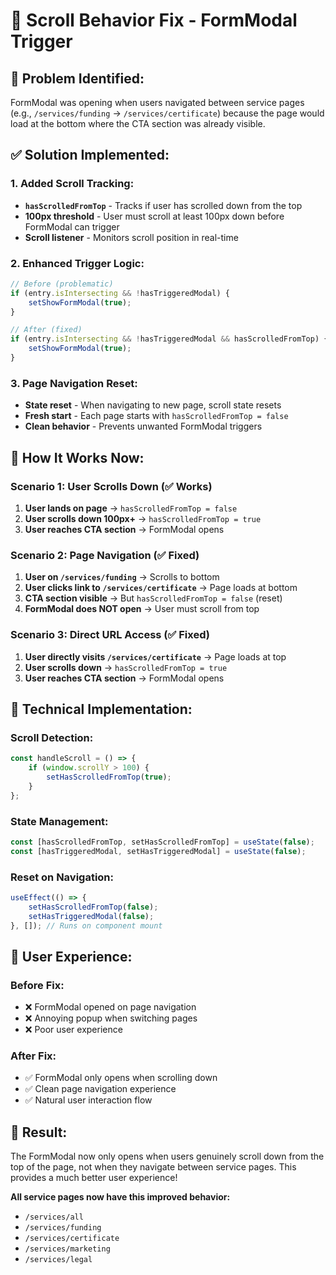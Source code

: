 # 🔧 Scroll Behavior Fix - FormModal Trigger

## **🐛 Problem Identified:**
FormModal was opening when users navigated between service pages (e.g., `/services/funding` → `/services/certificate`) because the page would load at the bottom where the CTA section was already visible.

## **✅ Solution Implemented:**

### **1. Added Scroll Tracking:**
- **`hasScrolledFromTop`** - Tracks if user has scrolled down from the top
- **100px threshold** - User must scroll at least 100px down before FormModal can trigger
- **Scroll listener** - Monitors scroll position in real-time

### **2. Enhanced Trigger Logic:**
```javascript
// Before (problematic)
if (entry.isIntersecting && !hasTriggeredModal) {
    setShowFormModal(true);
}

// After (fixed)
if (entry.isIntersecting && !hasTriggeredModal && hasScrolledFromTop) {
    setShowFormModal(true);
}
```

### **3. Page Navigation Reset:**
- **State reset** - When navigating to new page, scroll state resets
- **Fresh start** - Each page starts with `hasScrolledFromTop = false`
- **Clean behavior** - Prevents unwanted FormModal triggers

## **🎯 How It Works Now:**

### **Scenario 1: User Scrolls Down (✅ Works)**
1. **User lands on page** → `hasScrolledFromTop = false`
2. **User scrolls down 100px+** → `hasScrolledFromTop = true`
3. **User reaches CTA section** → FormModal opens

### **Scenario 2: Page Navigation (✅ Fixed)**
1. **User on `/services/funding`** → Scrolls to bottom
2. **User clicks link to `/services/certificate`** → Page loads at bottom
3. **CTA section visible** → But `hasScrolledFromTop = false` (reset)
4. **FormModal does NOT open** → User must scroll from top

### **Scenario 3: Direct URL Access (✅ Fixed)**
1. **User directly visits `/services/certificate`** → Page loads at top
2. **User scrolls down** → `hasScrolledFromTop = true`
3. **User reaches CTA section** → FormModal opens

## **🔧 Technical Implementation:**

### **Scroll Detection:**
```javascript
const handleScroll = () => {
    if (window.scrollY > 100) {
        setHasScrolledFromTop(true);
    }
};
```

### **State Management:**
```javascript
const [hasScrolledFromTop, setHasScrolledFromTop] = useState(false);
const [hasTriggeredModal, setHasTriggeredModal] = useState(false);
```

### **Reset on Navigation:**
```javascript
useEffect(() => {
    setHasScrolledFromTop(false);
    setHasTriggeredModal(false);
}, []); // Runs on component mount
```

## **📱 User Experience:**

### **Before Fix:**
- ❌ FormModal opened on page navigation
- ❌ Annoying popup when switching pages
- ❌ Poor user experience

### **After Fix:**
- ✅ FormModal only opens when scrolling down
- ✅ Clean page navigation experience
- ✅ Natural user interaction flow

## **🎉 Result:**

The FormModal now only opens when users genuinely scroll down from the top of the page, not when they navigate between service pages. This provides a much better user experience!

**All service pages now have this improved behavior:**
- `/services/all`
- `/services/funding`
- `/services/certificate`
- `/services/marketing`
- `/services/legal`

